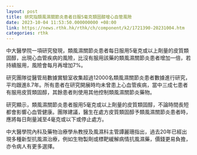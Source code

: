```yaml
---
layout: post
title: 研究指類風濕關節炎患者日服5毫克類固醇增心血管風險
date: 2023-10-04 11:53:50.000000000 +08:00
link: https://news.rthk.hk/rthk/ch/component/k2/1721390-20231004.htm
categories: rthk
---
```


中大醫學院一項研究發現，類風濕關節炎患者每日服用5毫克或以上劑量的皮質類固醇，出現心血管疾病的風險，比沒有服用該藥的類風濕關節炎患者增加一倍，若持續服用，風險會每月再增加7%。

研究團隊從醫管局數據實驗室收集超過12000名類風濕關節炎患者數據進行研究，平均跟進8.7年。所有患者在研究開展時均未曾患上心血管疾病，當中三成七患者有服用皮質類固醇，其餘患者則使用其他控制類風濕關節炎藥物。

研究顯示，類風濕關節炎患者服用5毫克或以上劑量的皮質類固醇，不論時間長短都會影響心血管健康。團隊建議，醫生在處方皮質類固醇予類風濕關節炎患者時，應將每日劑量減至4毫克或以下或停止處方。

中大醫學院內科及藥物治療學糸教授及風濕科主管譚麗珊指出，過去20年已經出現多種新型抗風濕治療，例如生物製劑或標靶緩解病情抗風濕藥，價錢更易負擔，亦令病人有更多選擇。
